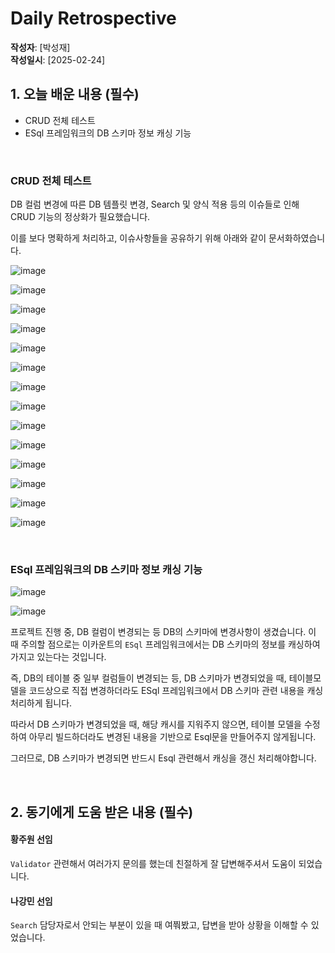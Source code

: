 # Daily Retrospective

**작성자**: [박성재]  
**작성일시**: [2025-02-24]

## 1. 오늘 배운 내용 (필수)

- CRUD 전체 테스트
- ESql 프레임워크의 DB 스키마 정보 캐싱 기능

<br/>

### CRUD 전체 테스트

DB 컬럼 변경에 따른 DB 템플릿 변경, Search 및 양식 적용 등의 이슈들로 인해 CRUD 기능의 정상화가 필요했습니다.

이를 보다 명확하게 처리하고, 이슈사항들을 공유하기 위해 아래와 같이 문서화하였습니다.

![image](../ref/박성재%20이미지/0224%20CRUD%20테스트%20공유사항_V2%20(1)_page-0001.jpg)

![image](../ref/박성재%20이미지/0224%20CRUD%20테스트%20공유사항_V2%20(1)_page-0002.jpg)

![image](../ref/박성재%20이미지/0224%20CRUD%20테스트%20공유사항_V2%20(1)_page-0003.jpg)

![image](../ref/박성재%20이미지/0224%20CRUD%20테스트%20공유사항_V2%20(1)_page-0004.jpg)

![image](../ref/박성재%20이미지/0224%20CRUD%20테스트%20공유사항_V2%20(1)_page-0005.jpg)

![image](../ref/박성재%20이미지/0224%20CRUD%20테스트%20공유사항_V2%20(1)_page-0006.jpg)

![image](../ref/박성재%20이미지/0224%20CRUD%20테스트%20공유사항_V2%20(1)_page-0007.jpg)

![image](../ref/박성재%20이미지/0224%20CRUD%20테스트%20공유사항_V2%20(1)_page-0008.jpg)

![image](../ref/박성재%20이미지/0224%20CRUD%20테스트%20공유사항_V2%20(1)_page-0009.jpg)

![image](../ref/박성재%20이미지/0224%20CRUD%20테스트%20공유사항_V2%20(1)_page-0010.jpg)

![image](../ref/박성재%20이미지/0224%20CRUD%20테스트%20공유사항_V2%20(1)_page-0011.jpg)

![image](../ref/박성재%20이미지/0224%20CRUD%20테스트%20공유사항_V2%20(1)_page-0012.jpg)

![image](../ref/박성재%20이미지/0224%20CRUD%20테스트%20공유사항_V2%20(1)_page-0013.jpg)

![image](../ref/박성재%20이미지/0224%20CRUD%20테스트%20공유사항_V2%20(1)_page-0014.jpg)

<br/>

### ESql 프레임워크의 DB 스키마 정보 캐싱 기능

![image](../ref/박성재%20이미지/cache1.png)

![image](../ref/박성재%20이미지/cache2.png)

프로젝트 진행 중, DB 컬럼이 변경되는 등 DB의 스키마에 변경사항이 생겼습니다. 이 때 주의할 점으로는 이카운트의 `ESql` 프레임워크에서는 DB 스키마의 정보를 캐싱하여 가지고 있는다는 것입니다.

즉, DB의 테이블 중 일부 컬럼들이 변경되는 등, DB 스키마가 변경되었을 때, 테이블모델을 코드상으로 직접 변경하더라도 ESql 프레임워크에서 DB 스키마 관련 내용을 캐싱처리하게 됩니다.

따라서 DB 스키마가 변경되었을 때, 해당 캐시를 지워주지 않으면, 테이블 모델을 수정하여 아무리 빌드하더라도 변경된 내용을 기반으로 Esql문을 만들어주지 않게됩니다.

그러므로, DB 스키마가 변경되면 반드시 Esql 관련해서 캐싱을 갱신 처리해야합니다.

<br/>

## 2. 동기에게 도움 받은 내용 (필수)

#### 황주원 선임
`Validator` 관련해서 여러가지 문의를 했는데 친절하게 잘 답변해주셔서 도움이 되었습니다.

#### 나강민 선임
`Search` 담당자로서 안되는 부분이 있을 때 여쭤봤고, 답변을 받아 상황을 이해할 수 있었습니다.